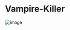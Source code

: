 # Vampire-Killer

![image](https://github.com/Pepito0000/Vampire-Killer/assets/160219384/85d74dbb-ba94-495c-a59c-871ec9f86875)

